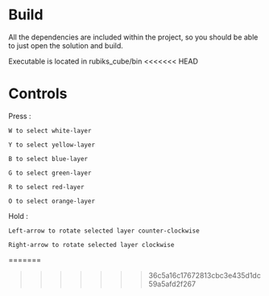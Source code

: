 # Build

All the dependencies are included within the project, so you should be able to just open the solution and build.

Executable is located in rubiks_cube/bin
<<<<<<< HEAD

# Controls

Press :
	
	W to select white-layer
	
	Y to select yellow-layer
	
	B to select blue-layer
	
	G to select green-layer
	
	R to select red-layer
	
	O to select orange-layer
	
Hold :
	
	Left-arrow to rotate selected layer counter-clockwise
	
	Right-arrow to rotate selected layer clockwise
=======
>>>>>>> 36c5a16c17672813cbc3e435d1dc59a5afd2f267

